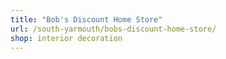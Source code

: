 ```yaml
---
title: "Bob's Discount Home Store"
url: /south-yarmouth/bobs-discount-home-store/
shop: interior decoration
---
```

